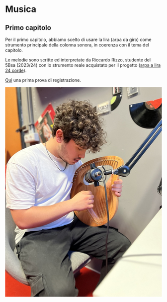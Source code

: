 # Musica

## Primo capitolo

Per il primo capitolo, abbiamo scelto di usare la lira (arpa da giro) come strumento principale della colonna sonora, in coerenza con il tema del capitolo.

Le melodie sono scritte ed interpretate da Riccardo Rizzo, studente del 5Bsa (2023/24) con lo strumento reale acquistato per il progetto ([arpa a lira 24 corde](https://mepazone.com/p/ECF37Q2O)).

[Qui](https://drive.google.com/file/d/1Xsrp9SemfkcGzESITcSfOgv9J0D2qAxd/view?usp=sharing) una prima prova di registrazione.

![Foto Lira](musica.jpeg)
